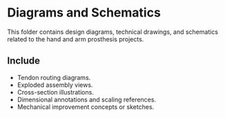 # Diagrams and Schematics

This folder contains design diagrams, technical drawings, and schematics related to the hand and arm prosthesis projects.

## Include
- Tendon routing diagrams.
- Exploded assembly views.
- Cross-section illustrations.
- Dimensional annotations and scaling references.
- Mechanical improvement concepts or sketches.
